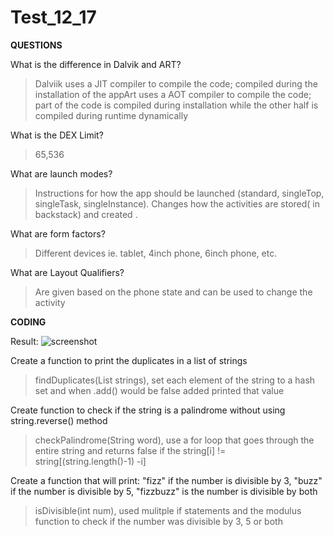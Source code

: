 # Test_12_17
**QUESTIONS**

What is the difference in Dalvik and ART?
>Dalviik uses a JIT compiler to compile the code; compiled during the installation of the appArt uses a AOT compiler to compile the code; part of the code is compiled during installation while the other half is compiled during runtime dynamically

What is the DEX Limit?
>65,536

What are launch modes?
>Instructions for how the app should be launched (standard, singleTop, singleTask, singleInstance). Changes how the activities are stored( in backstack) and created .

What are form factors?
>Different devices ie. tablet, 4inch phone, 6inch phone, etc.

What are Layout Qualifiers?
>Are given based on the phone state and can be used to change the activity

**CODING**

Result:
![screenshot](https://i.imgur.com/2us0h8M.png)

Create a function to print the duplicates in a list of strings
>findDuplicates(List<String> strings), set each element of the string to a hash set and when .add() would be false added printed that value

Create function to check if the string is a palindrome without using string.reverse() method
>checkPalindrome(String word), use a for loop that goes through the entire string and returns false if the string[i] != string[(string.length()-1) -i]

Create a function that will print: "fizz" if the number is divisible by 3, "buzz" if the number is divisible by 5, "fizzbuzz" is the number is divisible by both
>isDivisible(int num), used mulitple if statements and the modulus function to check if the number was divisible by 3, 5 or both
